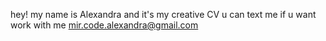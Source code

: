 hey! my name is Alexandra and it's my creative CV
u can text me if u want work with me mir.code.alexandra@gmail.com

